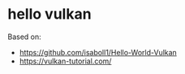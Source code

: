 # hello vulkan

Based on:
- https://github.com/isaboll1/Hello-World-Vulkan
- https://vulkan-tutorial.com/
